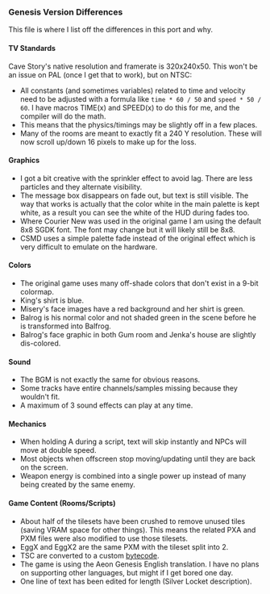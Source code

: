 ### Genesis Version Differences
This file is where I list off the differences in this port and why.

#### TV Standards
Cave Story's native resolution and framerate is 320x240x50. This won't be an issue on PAL (once I get that to work), but on NTSC:
 - All constants (and sometimes variables) related to time and velocity need to be adjusted with a formula like `time * 60 / 50` and `speed * 50 / 60`. I have macros TIME(x) and SPEED(x) to do this for me, and the compiler will do the math.
 - This means that the physics/timings may be slightly off in a few places.
 - Many of the rooms are meant to exactly fit a 240 Y resolution. These will now scroll up/down 16 pixels to make up for the loss.

#### Graphics
 - I got a bit creative with the sprinkler effect to avoid lag. There are less particles and they alternate visibility.
 - The message box disappears on fade out, but text is still visible. The way that works is actually that the color white in the main palette is kept white, as a result you can see the white of the HUD during fades too.
 - Where Courier New was used in the original game I am using the default 8x8 SGDK font. The font may change but it will likely still be 8x8.
 - CSMD uses a simple palette fade instead of the original effect which is very difficult to emulate on the hardware.

#### Colors
 - The original game uses many off-shade colors that don't exist in a 9-bit colormap.
 - King's shirt is blue.
 - Misery's face images have a red background and her shirt is green.
 - Balrog is his normal color and not shaded green in the scene before he is transformed into Balfrog.
 - Balrog's face graphic in both Gum room and Jenka's house are slightly dis-colored.

#### Sound
 - The BGM is not exactly the same for obvious reasons.
 - Some tracks have entire channels/samples missing because they wouldn't fit.
 - A maximum of 3 sound effects can play at any time.

#### Mechanics
 - When holding A during a script, text will skip instantly and NPCs will move at double speed.
 - Most objects when offscreen stop moving/updating until they are back on the screen.
 - Weapon energy is combined into a single power up instead of many being created by the same enemy.

#### Game Content (Rooms/Scripts)
 - About half of the tilesets have been crushed to remove unused tiles (saving VRAM space for other things). This means the related PXA and PXM files were also modified to use those tilesets.
 - EggX and EggX2 are the same PXM with the tileset split into 2.
 - TSC are converted to a custom [bytecode](../tools/tscomp/tscomp.c).
 - The game is using the Aeon Genesis English translation. I have no plans on supporting other languages, but might if I get bored one day.
 - One line of text has been edited for length (Silver Locket description).
